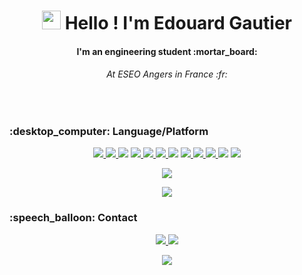 <h1 align=center>
<img src="https://raw.githubusercontent.com/MartinHeinz/MartinHeinz/master/wave.gif" width="30px"> Hello ! I'm Edouard Gautier
</h1>

<h4 align=center>I'm an engineering student :mortar_board:</h4>
<h6 align=center>At ESEO Angers in France :fr:</h6>

</br>
<h3>:desktop_computer: Language/Platform</h3>

<p align=center>
    <a href="https://www.python.org/">
        <img src="https://img.shields.io/static/v1?style=flat&message=Python&logo=python&labelColor=FFD43B&color=FFD43B&logoColor=306998&label=%20"/>
    <a>
    <a href="https://www.java.com/fr/">
        <img src="https://img.shields.io/badge/java-%23ED8B00.svg?style=fflat&logo=java&logoColor=white"/>
    <a>
    <img src="https://img.shields.io/static/v1?style=flat&message=C&logo=c&labelColor=00599C&color=00599C&logoColor=FFFFFF&label=%20"/>
    <a>
    <a href="https://fr.wikipedia.org/wiki/LaTeX">
        <img src="https://img.shields.io/badge/LaTeX-47A141?style=fflat&logo=LaTeX&logoColor=white"/>
    <a>
    <a href="https://git-scm.com/">
        <img src="https://img.shields.io/static/v1?style=flat&message=Git&logo=git&labelColor=F05032&color=F05032&logoColor=FFFFFF&label=%20"/>
    <a>
    <a href="https://github.com/Thorkel-dev">
        <img src="https://img.shields.io/static/v1?style=flat&message=GitHub&logo=GitHub&labelColor=362946&color=362946&logoColor=FFFFFF&label=%20"/>
    <a>
        <img src="https://img.shields.io/static/v1?style=flat&message=Gitlab&logo=Gitlab&labelColor=554488&color=554488&logoColor=FFFFFF&label=%20"/>
    <a>
    <a href="https://www.docker.com/">
        <img src="https://img.shields.io/badge/docker-%230db7ed.svg?style=fflat&logo=docker&logoColor=white"/>
    <a>
    <a href="https://www.microsoft.com/fr-fr/windows">
        <img src="https://img.shields.io/static/v1?style=flat&message=Windows&logo=windows&labelColor=0078D6&color=0078D6&logoColor=FFFFFF&label=%20"/>
    <a>
    <a href="https://manjaro.org/">
        <img src="https://img.shields.io/static/v1?style=flat&message=Manjaro&logo=manjaro&labelColor=35BF5C&color=35BF5C&logoColor=FFFFFF&label=%20"/>
    <a>
    <img src="https://img.shields.io/static/v1?style=flat&message=Linux&logo=linux&labelColor=FCC624&color=FCC624&logoColor=black&label=%20"/>
    <a href="https://code.visualstudio.com/">
        <img src="https://img.shields.io/static/v1?style=flat&message=VSCode&logo=visual-studio-code&labelColor=007ACC&color=007ACC&logoColor=FFFFFF&label=%20"/>
    <a>
</p>

<p align="center">
<img src="https://github-readme-stats.vercel.app/api/top-langs/?username=Thorkel-dev&exclude_repo=Thorkel-dev&langs_count=4&layout=compact&theme=algolia  "/>
</p>
<p align="center">
    <img src="https://github-readme-stats.vercel.app/api?username=Thorkel-dev&show_icons=true&count_private=true&theme=algolia  "/>
</p>

<h3>:speech_balloon: Contact</h3>

<p align=center>
    <a href="https://www.linkedin.com/in/edouard-gautier-014878166/">
            <img src="https://img.shields.io/static/v1?style=flat&message=Edouard_Gautier&logo=linkedin&labelColor=0A66C2&color=0A66C2&logoColor=white&label=%20"/>
    </a>
    <a href="mailto:edouardgautier@outlook.fr">
            <img src="https://img.shields.io/static/v1?style=flat&message=edouardgautier@outlook.fr&logo=microsoft-outlook&labelColor=0078D4&color=0078D4&logoColor=white&label=%20"/>
    </a>
</p>

<div align="center">
<img src="https://komarev.com/ghpvc/?username=Thorkel-dev&&style=flat-square" align="center" />
</div>
